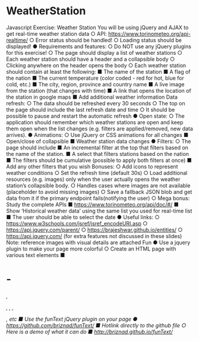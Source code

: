 # WeatherStation
Javascript Exercise: Weather Station
You will be using jQuery and AJAX to get real-time weather station data
○ API: https://www.torinometeo.org/api-realtime/
○ Error status should be handled!
○ Loading status should be displayed!
● Requirements and features:
○ Do NOT use any jQuery plugins for this exercise!
○ The page should display a list of weather stations
○ Each weather station should have a header and a collapsible body
○ Clicking anywhere on the header opens the body
○ Each weather station should contain at least the following:
■ The name of the station
■ A flag of the nation
■ The current temperature (color coded - red for hot, blue for cold, etc.)
■ The city, region, province and country name
■ A live image from the station (that changes with time)
■ A link that opens the location of the station in google maps
■ Add additional weather information
Data refresh:
○ The data should be refreshed every 30 seconds
○ The top on the page should include the last refresh date and time
○ It should be possible to pause and restart the automatic refresh
● Open state:
○ The application should remember which weather stations are open and keep them open when the list
changes (e.g. filters are applied/removed, new data arrives).
● Animations:
○ Use jQuery or CSS animations for all changes
■ Open/close of collapsible
■ Weather station data changes
● Filters:
○ The page should include
■ An incremental filter at the top that filters based on the name of the station.
■ A select that filters stations based on the nation
■ The filters should be cumulative (possible to apply both filters at once)
■ Add any other filters that you wish
Bonuses:
○ Add icons to represent weather conditions
○ Set the refresh time (default 30s)
○ Load additional resources (e.g. images) only when the user actually opens the weather station’s
collapsible body.
○ Handles cases where images are not available (placeholder to avoid missing images)
○ Save a fallback JSON blob and get data from it if the primary endpoint fails(notifying the user)
○ Mega bonus: Study the complete APIs
■ https://www.torinometeo.org/api/doc/#/
■ Show ‘Historical weather data’ using the same list you used for real-time list
■ The user should be able to select the date
● Useful links:
○ https://www.w3schools.com/jsref/jsref_encodeURI.asp
○ https://api.jquery.com/parent/
○ https://brajeshwar.github.io/entities/
○ https://api.jquery.com/ (for extra features not discussed in these slides)
Note: reference images with visual details are attached
Fun
● Use a jquery plugin to make your page more colorful
○ Create an HTML page with various text elements
■ <h1> - <h6>, <p>, <a>, <span>, <div>, etc
■ Use the funText jQuery plugin on your page
● https://github.com/briznad/funText/
■ Hotlink directly to the github file
○ Here is a demo of what it can do
■ http://briznad.github.io/funText/
